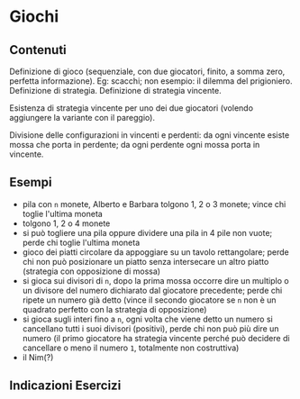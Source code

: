 # Giochi

## Contenuti

Definizione di gioco (sequenziale, con due giocatori, finito, a somma zero, perfetta informazione). Eg: scacchi; non esempio: il dilemma del prigioniero. Definizione di strategia. Definizione di strategia vincente.

Esistenza di strategia vincente per uno dei due giocatori (volendo aggiungere la variante con il pareggio).

Divisione delle configurazioni in vincenti e perdenti: da ogni vincente esiste mossa che porta in perdente; da ogni perdente ogni mossa porta in vincente.

## Esempi

- pila con `n` monete, Alberto e Barbara tolgono 1, 2 o 3 monete; vince chi toglie l'ultima moneta
- tolgono 1, 2 o 4 monete
- si può togliere una pila oppure dividere una pila in 4 pile non vuote; perde chi toglie l'ultima moneta
- gioco dei piatti circolare da appoggiare su un tavolo rettangolare; perde chi non può posizionare un piatto senza intersecare un altro piatto (strategia con opposizione di mossa)
- si gioca sui divisori di `n`, dopo la prima mossa occorre dire un multiplo o un divisore del numero dichiarato dal giocatore precedente; perde chi ripete un numero già detto (vince il secondo giocatore se `n` non è un quadrato perfetto con la strategia di opposizione)
- si gioca sugli interi fino a `n`, ogni volta che viene detto un numero si cancellano tutti i suoi divisori (positivi), perde chi non può più dire un numero (il primo giocatore ha strategia vincente perché può decidere di cancellare o meno il numero `1`, totalmente non costruttiva)
- il Nim(?)

## Indicazioni Esercizi

